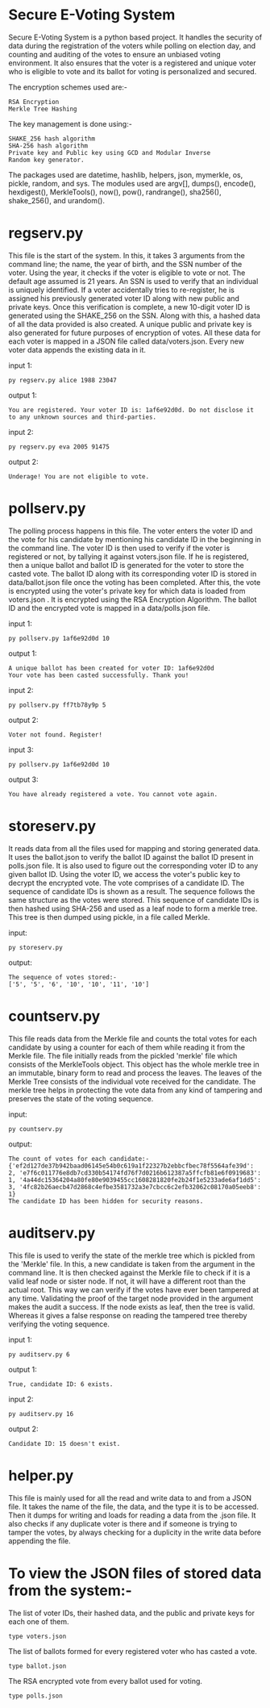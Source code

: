 # Secure E-Voting System

Secure E-Voting System is a python based project. It handles the security of data during the registration of the voters while polling on election day, and counting and auditing of the votes to ensure an unbiased voting environment. It also ensures that the voter is a registered and unique voter who is eligible to vote and its ballot for voting is personalized and secured.

The encryption schemes used are:-

    RSA Encryption 
    Merkle Tree Hashing
  
The key management is done using:-

    SHAKE_256 hash algorithm
    SHA-256 hash algorithm
    Private key and Public key using GCD and Modular Inverse
    Random key generator.  
    
The packages used are datetime, hashlib, helpers, json, mymerkle, os, pickle, random, and sys. The modules used are argv[], dumps(), encode(), hexdigest(), MerkleTools(), now(), pow(), randrange(), sha256(), shake_256(), and urandom().

# regserv.py
This file is the start of the system. In this, it takes 3 arguments from the command line; the name, the year of birth, and the SSN number of the voter. Using the year, it checks if the voter is eligible to vote or not. The default age assumed is 21 years. An SSN is used to verify that an individual is uniquely identified. If a voter accidentally tries to re-register, he is assigned his previously generated voter ID along with new public and private keys. Once this verification is complete, a new 10-digit voter ID is generated using the SHAKE_256 on the SSN. Along with this, a hashed data of all the data provided is also created. A unique public and private key is also generated for future purposes of encryption of votes. All these data for each voter is mapped in a JSON file called data/voters.json. Every new voter data appends the existing data in it.

input 1:

    py regserv.py alice 1988 23047

output 1:

    You are registered. Your voter ID is: 1af6e92d0d. Do not disclose it to any unknown sources and third-parties.

input 2:

    py regserv.py eva 2005 91475

output 2:

    Underage! You are not eligible to vote.

# pollserv.py
The polling process happens in this file. The voter enters the voter ID and the vote for his candidate by mentioning his candidate ID in the beginning in the command line. The voter ID is then used to verify if the voter is registered or not, by tallying it against voters.json file. If he is registered, then a unique ballot and ballot ID is generated for the voter to store the casted vote. The ballot ID along with its corresponding voter ID is stored in data/ballot.json file once the voting has been completed. After this, the vote is encrypted using the voter's private key for which data is loaded from voters.json . It is encrypted using the RSA Encryption Algorithm. The ballot ID and the encrypted vote is mapped in a data/polls.json file.

input 1:

    py pollserv.py 1af6e92d0d 10

output 1:

    A unique ballot has been created for voter ID: 1af6e92d0d
    Your vote has been casted successfully. Thank you!

input 2:

    py pollserv.py ff7tb78y9p 5

output 2:

    Voter not found. Register!

input 3:

    py pollserv.py 1af6e92d0d 10

output 3:

    You have already registered a vote. You cannot vote again.

# storeserv.py
It reads data from all the files used for mapping and storing generated data. It uses the ballot.json to verify the ballot ID against the ballot ID present in polls.json file. It is also used to figure out the corresponding voter ID to any given ballot ID. Using the voter ID, we access the voter's public key to decrypt the encrypted vote. The vote comprises of a candidate ID. The sequence of candidate IDs is shown as a result. The sequence follows the same structure as the votes were stored. This sequence of candidate IDs is then hashed using SHA-256 and used as a leaf node to form a merkle tree. This tree is then dumped using pickle, in a file called Merkle.

input:

    py storeserv.py

output:

    The sequence of votes stored:-
    ['5', '5', '6', '10', '10', '11', '10']

# countserv.py
This file reads data from the Merkle file and counts the total votes for each candidate by using a counter for each of them while reading it from the Merkle file. The file initially reads from the pickled 'merkle' file which consists of the MerkleTools object. This object has the whole merkle tree in an immutable, binary form to read and process the leaves. The leaves of the Merkle Tree consists of the individual vote received for the candidate. The merkle tree helps in protecting the vote data from any kind of tampering and preserves the state of the voting sequence.

input:

    py countserv.py

output:

    The count of votes for each candidate:-
    {'ef2d127de37b942baad06145e54b0c619a1f22327b2ebbcfbec78f5564afe39d': 2, 'e7f6c011776e8db7cd330b54174fd76f7d0216b612387a5ffcfb81e6f0919683': 1, '4a44dc15364204a80fe80e9039455cc1608281820fe2b24f1e5233ade6af1dd5': 3, '4fc82b26aecb47d2868c4efbe3581732a3e7cbcc6c2efb32062c08170a05eeb8': 1}
    The candidate ID has been hidden for security reasons.

# auditserv.py
This file is used to verify the state of the merkle tree which is pickled from the 'Merkle' file. In this, a new candidate is taken from the argument in the command line. It is then checked against the Merkle file to check if it is a valid leaf node or sister node. If not, it will have a different root than the actual root. This way we can verify if the votes have ever been tampered at any time. Validating the proof of the target node provided in the argument makes the audit a success. If the node exists as leaf, then the tree is valid. Whereas it gives a false response on reading the tampered tree thereby verifying the voting sequence.

input 1:

    py auditserv.py 6

output 1:
    
    True, candidate ID: 6 exists.

input 2:

    py auditserv.py 16

output 2:

    Candidate ID: 15 doesn't exist.

# helper.py
This file is mainly used for all the read and write data to and from a JSON file. It takes the name of the file, the data, and the type it is to be accessed. Then it dumps for writing and loads for reading a data from the .json file. It also checks if any duplicate voter is there and if someone is trying to tamper the votes, by always checking for a duplicity in the write data before appending the file.

# To view the JSON files of stored data from the system:-

The list of voter IDs, their hashed data, and the public and private keys for each one of them.

    type voters.json

The list of ballots formed for every registered voter who has casted a vote.

    type ballot.json

The RSA encrypted vote from every ballot used for voting.

    type polls.json
